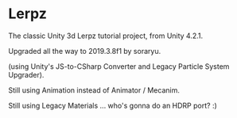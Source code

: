 # Lerpz
The classic Unity 3d Lerpz tutorial project, from Unity 4.2.1.


Upgraded all the way to 2019.3.8f1 by soraryu.

(using Unity's JS-to-CSharp Converter and Legacy Particle System Upgrader).

Still using Animation instead of Animator / Mecanim.

Still using Legacy Materials ... who's gonna do an HDRP port? :)
